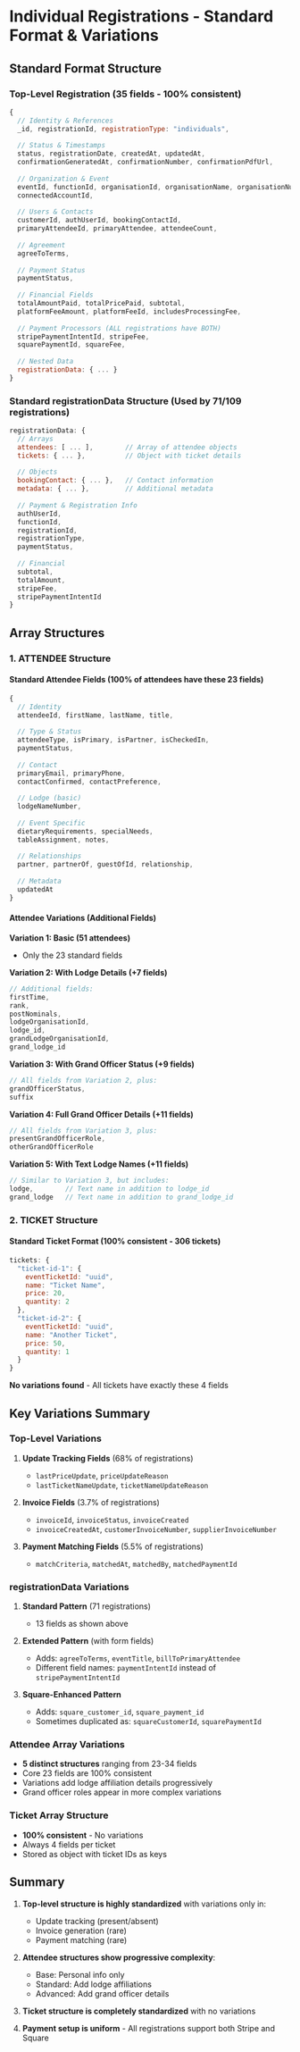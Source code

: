 # Individual Registrations - Standard Format & Variations

## Standard Format Structure

### Top-Level Registration (35 fields - 100% consistent)
```javascript
{
  // Identity & References
  _id, registrationId, registrationType: "individuals",
  
  // Status & Timestamps
  status, registrationDate, createdAt, updatedAt,
  confirmationGeneratedAt, confirmationNumber, confirmationPdfUrl,
  
  // Organization & Event
  eventId, functionId, organisationId, organisationName, organisationNumber,
  connectedAccountId,
  
  // Users & Contacts
  customerId, authUserId, bookingContactId, 
  primaryAttendeeId, primaryAttendee, attendeeCount,
  
  // Agreement
  agreeToTerms,
  
  // Payment Status
  paymentStatus,
  
  // Financial Fields
  totalAmountPaid, totalPricePaid, subtotal,
  platformFeeAmount, platformFeeId, includesProcessingFee,
  
  // Payment Processors (ALL registrations have BOTH)
  stripePaymentIntentId, stripeFee,
  squarePaymentId, squareFee,
  
  // Nested Data
  registrationData: { ... }
}
```

### Standard registrationData Structure (Used by 71/109 registrations)
```javascript
registrationData: {
  // Arrays
  attendees: [ ... ],        // Array of attendee objects
  tickets: { ... },          // Object with ticket details
  
  // Objects
  bookingContact: { ... },   // Contact information
  metadata: { ... },         // Additional metadata
  
  // Payment & Registration Info
  authUserId,
  functionId,
  registrationId,
  registrationType,
  paymentStatus,
  
  // Financial
  subtotal,
  totalAmount,
  stripeFee,
  stripePaymentIntentId
}
```

## Array Structures

### 1. ATTENDEE Structure

#### Standard Attendee Fields (100% of attendees have these 23 fields)
```javascript
{
  // Identity
  attendeeId, firstName, lastName, title,
  
  // Type & Status
  attendeeType, isPrimary, isPartner, isCheckedIn,
  paymentStatus,
  
  // Contact
  primaryEmail, primaryPhone, 
  contactConfirmed, contactPreference,
  
  // Lodge (basic)
  lodgeNameNumber,
  
  // Event Specific
  dietaryRequirements, specialNeeds, 
  tableAssignment, notes,
  
  // Relationships
  partner, partnerOf, guestOfId, relationship,
  
  // Metadata
  updatedAt
}
```

#### Attendee Variations (Additional Fields)

**Variation 1: Basic (51 attendees)**
- Only the 23 standard fields

**Variation 2: With Lodge Details (+7 fields)**
```javascript
// Additional fields:
firstTime,
rank,
postNominals,
lodgeOrganisationId,
lodge_id,
grandLodgeOrganisationId,
grand_lodge_id
```

**Variation 3: With Grand Officer Status (+9 fields)**
```javascript
// All fields from Variation 2, plus:
grandOfficerStatus,
suffix
```

**Variation 4: Full Grand Officer Details (+11 fields)**
```javascript
// All fields from Variation 3, plus:
presentGrandOfficerRole,
otherGrandOfficerRole
```

**Variation 5: With Text Lodge Names (+11 fields)**
```javascript
// Similar to Variation 3, but includes:
lodge,        // Text name in addition to lodge_id
grand_lodge   // Text name in addition to grand_lodge_id
```

### 2. TICKET Structure

#### Standard Ticket Format (100% consistent - 306 tickets)
```javascript
tickets: {
  "ticket-id-1": {
    eventTicketId: "uuid",
    name: "Ticket Name",
    price: 20,
    quantity: 2
  },
  "ticket-id-2": {
    eventTicketId: "uuid",
    name: "Another Ticket",
    price: 50,
    quantity: 1
  }
}
```

**No variations found** - All tickets have exactly these 4 fields

## Key Variations Summary

### Top-Level Variations

1. **Update Tracking Fields** (68% of registrations)
   - `lastPriceUpdate`, `priceUpdateReason`
   - `lastTicketNameUpdate`, `ticketNameUpdateReason`

2. **Invoice Fields** (3.7% of registrations)
   - `invoiceId`, `invoiceStatus`, `invoiceCreated`
   - `invoiceCreatedAt`, `customerInvoiceNumber`, `supplierInvoiceNumber`

3. **Payment Matching Fields** (5.5% of registrations)
   - `matchCriteria`, `matchedAt`, `matchedBy`, `matchedPaymentId`

### registrationData Variations

1. **Standard Pattern** (71 registrations)
   - 13 fields as shown above

2. **Extended Pattern** (with form fields)
   - Adds: `agreeToTerms`, `eventTitle`, `billToPrimaryAttendee`
   - Different field names: `paymentIntentId` instead of `stripePaymentIntentId`

3. **Square-Enhanced Pattern**
   - Adds: `square_customer_id`, `square_payment_id`
   - Sometimes duplicated as: `squareCustomerId`, `squarePaymentId`

### Attendee Array Variations

- **5 distinct structures** ranging from 23-34 fields
- Core 23 fields are 100% consistent
- Variations add lodge affiliation details progressively
- Grand officer roles appear in more complex variations

### Ticket Array Structure

- **100% consistent** - No variations
- Always 4 fields per ticket
- Stored as object with ticket IDs as keys

## Summary

1. **Top-level structure is highly standardized** with variations only in:
   - Update tracking (present/absent)
   - Invoice generation (rare)
   - Payment matching (rare)

2. **Attendee structures show progressive complexity**:
   - Base: Personal info only
   - Standard: Add lodge affiliations
   - Advanced: Add grand officer details

3. **Ticket structure is completely standardized** with no variations

4. **Payment setup is uniform** - All registrations support both Stripe and Square